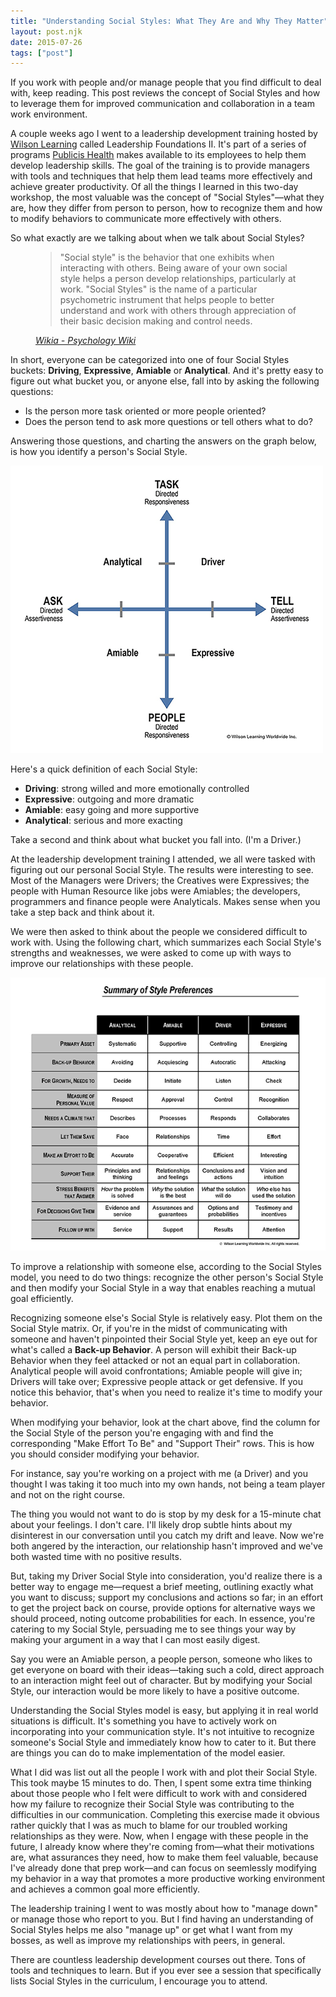 ```yaml
---
title: "Understanding Social Styles: What They Are and Why They Matter"
layout: post.njk
date: 2015-07-26
tags: ["post"]
---
```


If you work with people and/or manage people that you find difficult to deal with, keep reading. This post reviews the
concept of Social Styles and how to leverage them for improved communication and collaboration in a team work
environment.

A couple weeks ago I went to a leadership development training hosted
by <a title="Wilson Learning: Social Styles at Work" href="http://wilsonlearning.com/wlw/products/brv" target="_blank" rel="noopener noreferrer">
Wilson Learning</a> called Leadership Foundations II. It's part of a series of
programs <a title="Publicis Health" href="https://publicishealth.com/" target="_blank" rel="noopener noreferrer">
Publicis Health</a> makes available to its employees to help them develop leadership
skills. The goal of the training is to provide managers with tools and techniques that help them lead teams more
effectively and achieve greater productivity. Of all the things I learned in this two-day workshop, the most valuable
was the concept of "Social Styles"—what they are, how they differ from person to person, how to recognize them and how
to modify behaviors to communicate more effectively with others.

So what exactly are we talking about when we talk about Social Styles?

<figure class="bg-light p-3 rounded border">
  <blockquote class="blockquote fst-italic">
    <p class="small">
        "Social style" is the behavior that one exhibits when interacting with others. Being aware of your own social
        style helps a person develop relationships, particularly at work. "Social Styles" is the name of a particular 
        psychometric instrument that helps people to better understand and work with others through appreciation of 
        their basic decision making and control needs.
    </p>
  </blockquote>
  <figcaption class="blockquote-footer mt-2 mb-0">
    <cite><a href="http://psychology.wikia.com/wiki/Social_style" target="_blank" rel="noopener noreferrer">Wikia - Psychology Wiki</a></cite>
  </figcaption>
</figure>

In short, everyone can be categorized into one of four Social Styles buckets: <b>Driving</b>, <b>Expressive</b>, <b>
Amiable</b> or <b>Analytical</b>. And it's pretty easy to figure out what bucket you, or anyone else, fall into by
asking the following questions:

<ul class="disc">
 	<li>Is the person more task oriented or more people oriented?</li>
 	<li>Does the person tend to ask more questions or tell others what to do?</li>
</ul>

Answering those questions, and charting the answers on the graph below, is how you identify a person's Social Style.

<div class="text-center"><img class="mw-100 mb-4 shadow border" src="blog-understandingSocialStyles-001.png" alt="Wilson Learning Corporation Social Styles Matrix"></div>

Here's a quick definition of each Social Style:

<ul class="disc">
 	<li><b>Driving</b>: strong willed and more emotionally controlled</li>
 	<li><b>Expressive</b>: outgoing and more dramatic</li>
 	<li><b>Amiable</b>: easy going and more supportive</li>
 	<li><b>Analytical</b>: serious and more exacting</li>
</ul>

Take a second and think about what bucket you fall into. (I'm a Driver.)

At the leadership development training I attended, we all were tasked with figuring out our personal Social Style. The
results were interesting to see. Most of the Managers were Drivers; the Creatives were Expressives; the people with
Human Resource like jobs were Amiables; the developers, programmers and finance people were Analyticals. Makes sense
when you take a step back and think about it.

We were then asked to think about the people we considered difficult to work with. Using the following chart, which
summarizes each Social Style's strengths and weaknesses, we were asked to come up with ways to improve our relationships
with these people.

<div class="text-center"><img class="mw-100 mb-4 shadow border" src="blog-understandingSocialStyles-002.png" alt="Wilson Learning Corporation Summary of Style Preferences"></div>

To improve a relationship with someone else, according to the Social Styles model, you need to do two things: 
recognize the other person's Social Style and then modify your Social Style in a way that enables reaching a mutual 
goal efficiently.

Recognizing someone else's Social Style is relatively easy. Plot them on the Social Style matrix. Or, if you're in the
midst of communicating with someone and haven't pinpointed their Social Style yet, keep an eye out for what's called
a <b>Back-up Behavior</b>. A person will exhibit their Back-up Behavior when they feel attacked or not an equal part in
collaboration. Analytical people will avoid confrontations; Amiable people will give in; Drivers will take over;
Expressive people attack or get defensive. If you notice this behavior, that's when you need to realize it's time to
modify your behavior.

When modifying your behavior, look at the chart above, find the column for the Social Style of the person you're
engaging with and find the corresponding "Make Effort To Be" and "Support Their" rows. This is how you should consider
modifying your behavior.

For instance, say you're working on a project with me (a Driver) and you thought I was taking it too much into my own
hands, not being a team player and not on the right course.

The thing you would not want to do is stop by my desk for a 15-minute chat about your feelings. I don't care. I'll
likely drop subtle hints about my disinterest in our conversation until you catch my drift and leave. Now we're both
angered by the interaction, our relationship hasn't improved and we've both wasted time with no positive results.

But, taking my Driver Social Style into consideration, you'd realize there is a better way to engage me—request a brief
meeting, outlining exactly what you want to discuss; support my conclusions and actions so far; in an effort to get the
project back on course, provide options for alternative ways we should proceed, noting outcome probabilities for each.
In essence, you're catering to my Social Style, persuading me to see things your way by making your argument in a way
that I can most easily digest.

Say you were an Amiable person, a people person, someone who likes to get everyone on board with their ideas—taking such
a cold, direct approach to an interaction might feel out of character. But by modifying your Social Style, our
interaction would be more likely to have a positive outcome.

Understanding the Social Styles model is easy, but applying it in real world situations is difficult. It's something you
have to actively work on incorporating into your communication style. It's not intuitive to recognize someone's Social
Style and immediately know how to cater to it. But there are things you can do to make implementation of the model
easier.

What I did was list out all the people I work with and plot their Social Style. This took maybe 15 minutes to do. Then,
I spent some extra time thinking about those people who I felt were difficult to work with and considered how my failure
to recognize their Social Style was contributing to the difficulties in our communication. Completing this exercise made
it obvious rather quickly that I was as much to blame for our troubled working relationships as they were. Now, when I
engage with these people in the future, I already know where they're coming from—what their motivations are, what
assurances they need, how to make them feel valuable, because I've already done that prep work—and can focus on
seemlessly modifying my behavior in a way that promotes a more productive working environment and achieves a common goal
more efficiently.

The leadership training I went to was mostly about how to "manage down" or manage those who report to you. But I find
having an understanding of Social Styles helps me also "manage up" or get what I want from my bosses, as well as improve
my relationships with peers, in general.

There are countless leadership development courses out there. Tons of tools and techniques to learn. But if you ever see
a session that specifically lists Social Styles in the curriculum, I encourage you to attend.